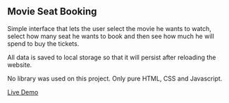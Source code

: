 ## Movie Seat Booking
Simple interface that lets the user select the movie he wants to watch, select how many seat he wants to book and then see how much he will spend to buy the tickets.

All data is saved to local storage so that it will persist after reloading the website.

No library was used on this project. Only pure HTML, CSS and Javascript.

[Live Demo](https://euobrunocosta.github.io/movie-seat-booking/)
